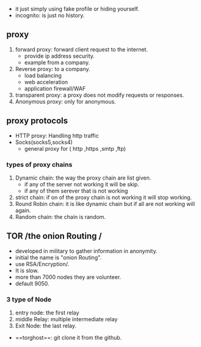 - it just simply using fake profile or hiding yourself.
- incognito: is just no history.
## proxy
1. forward proxy: forward client request to the internet.
    - provide ip address security.
    - example from a company.
2. Reverse proxy: to a company.
     - load balancing 
     - web acceleration
     - application firewall/WAF
3. transparent proxy: a proxy does not modify requests or responses.
4. Anonymous proxy: only for anonymous.
## proxy protocols 
- HTTP proxy:
    Handling http traffic
- Socks(socks5,socks4)
     - general proxy for ( http ,https ,smtp ,ftp)
### types of proxy chains
1. Dynamic chain: the way the proxy chain are list given.
    - if any of the server not working it will be skip.
    - if any of them serever that is not working
2. strict chain: if on of the proxy chain is not working it will stop working.
3. Round Robin chain:  it is like dynamic chain but if all are not working will again.
4. Random chain: the chain is random.
## TOR /the onion Routing /
- developed in military to gather information in anonymity.
- initial the name is "onion Routing".
- use RSA/Encryption/.
- It is slow.
- more than 7000 nodes they are volunteer.
- default 9050.
### 3 type of Node
1. entry node: the first relay
2. middle Relay: multiple intermediate relay
3. Exit Node: the last relay.
- ==torghost==: git clone it from the github.